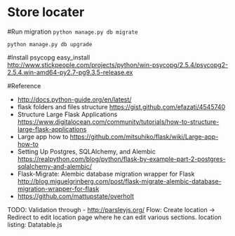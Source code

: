 Store locater
======

#Run migration
`python manage.py db migrate`

`python manage.py db upgrade`

#Install psycopg
easy_install http://www.stickpeople.com/projects/python/win-psycopg/2.5.4/psycopg2-2.5.4.win-amd64-py2.7-pg9.3.5-release.ex


#Reference
- http://docs.python-guide.org/en/latest/
- flask folders and files structure https://gist.github.com/efazati/4545740 
- Structure Large Flask Applications https://www.digitalocean.com/community/tutorials/how-to-structure-large-flask-applications
- Large app how to https://github.com/mitsuhiko/flask/wiki/Large-app-how-to
- Setting Up Postgres, SQLAlchemy, and Alembic https://realpython.com/blog/python/flask-by-example-part-2-postgres-sqlalchemy-and-alembic/
- Flask-Migrate: Alembic database migration wrapper for Flask http://blog.miguelgrinberg.com/post/flask-migrate-alembic-database-migration-wrapper-for-flask
- https://github.com/mattupstate/overholt

TODO:
Validation through  - http://parsleyjs.org/
Flow: Create location -> Redirect to edit location page where he can edit various sections. 
location listing: Datatable.js 
